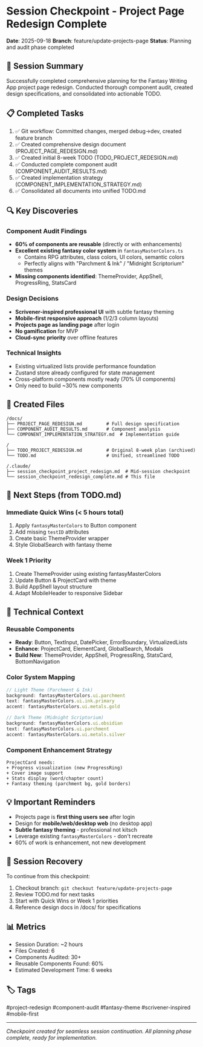 # Session Checkpoint - Project Page Redesign Complete
**Date**: 2025-09-18
**Branch**: feature/update-projects-page
**Status**: Planning and audit phase completed

## 🎯 Session Summary
Successfully completed comprehensive planning for the Fantasy Writing App project page redesign. Conducted thorough component audit, created design specifications, and consolidated into actionable TODO.

## 📋 Completed Tasks
1. ✅ Git workflow: Committed changes, merged debug→dev, created feature branch
2. ✅ Created comprehensive design document (PROJECT_PAGE_REDESIGN.md)
3. ✅ Created initial 8-week TODO (TODO_PROJECT_REDESIGN.md)
4. ✅ Conducted complete component audit (COMPONENT_AUDIT_RESULTS.md)
5. ✅ Created implementation strategy (COMPONENT_IMPLEMENTATION_STRATEGY.md)
6. ✅ Consolidated all documents into unified TODO.md

## 🔍 Key Discoveries

### Component Audit Findings
- **60% of components are reusable** (directly or with enhancements)
- **Excellent existing fantasy color system** in `fantasyMasterColors.ts`
  - Contains RPG attributes, class colors, UI colors, semantic colors
  - Perfectly aligns with "Parchment & Ink" / "Midnight Scriptorium" themes
- **Missing components identified**: ThemeProvider, AppShell, ProgressRing, StatsCard

### Design Decisions
- **Scrivener-inspired professional UI** with subtle fantasy theming
- **Mobile-first responsive approach** (1/2/3 column layouts)
- **Projects page as landing page** after login
- **No gamification** for MVP
- **Cloud-sync priority** over offline features

### Technical Insights
- Existing virtualized lists provide performance foundation
- Zustand store already configured for state management
- Cross-platform components mostly ready (70% UI components)
- Only need to build ~30% new components

## 📁 Created Files
```
/docs/
├── PROJECT_PAGE_REDESIGN.md         # Full design specification
├── COMPONENT_AUDIT_RESULTS.md       # Component analysis
└── COMPONENT_IMPLEMENTATION_STRATEGY.md  # Implementation guide

/
├── TODO_PROJECT_REDESIGN.md         # Original 8-week plan (archived)
└── TODO.md                          # Unified, streamlined TODO

/.claude/
├── session_checkpoint_project_redesign.md  # Mid-session checkpoint
└── session_checkpoint_redesign_complete.md # This file
```

## 🚀 Next Steps (from TODO.md)

### Immediate Quick Wins (< 5 hours total)
1. Apply `fantasyMasterColors` to Button component
2. Add missing `testID` attributes  
3. Create basic ThemeProvider wrapper
4. Style GlobalSearch with fantasy theme

### Week 1 Priority
1. Create ThemeProvider using existing fantasyMasterColors
2. Update Button & ProjectCard with theme
3. Build AppShell layout structure
4. Adapt MobileHeader to responsive Sidebar

## 🔧 Technical Context

### Reusable Components
- **Ready**: Button, TextInput, DatePicker, ErrorBoundary, VirtualizedLists
- **Enhance**: ProjectCard, ElementCard, GlobalSearch, Modals
- **Build New**: ThemeProvider, AppShell, ProgressRing, StatsCard, BottomNavigation

### Color System Mapping
```typescript
// Light Theme (Parchment & Ink)
background: fantasyMasterColors.ui.parchment
text: fantasyMasterColors.ui.ink.primary
accent: fantasyMasterColors.ui.metals.gold

// Dark Theme (Midnight Scriptorium)  
background: fantasyMasterColors.ui.obsidian
text: fantasyMasterColors.ui.parchment
accent: fantasyMasterColors.ui.metals.silver
```

### Component Enhancement Strategy
```
ProjectCard needs:
+ Progress visualization (new ProgressRing)
+ Cover image support
+ Stats display (word/chapter count)
+ Fantasy theming (parchment bg, gold borders)
```

## 💡 Important Reminders
- Projects page is **first thing users see** after login
- Design for **mobile/web/desktop web** (no desktop app)
- **Subtle fantasy theming** - professional not kitsch
- Leverage existing `fantasyMasterColors` - don't recreate
- 60% of work is enhancement, not new development

## 🔄 Session Recovery
To continue from this checkpoint:
1. Checkout branch: `git checkout feature/update-projects-page`
2. Review TODO.md for next tasks
3. Start with Quick Wins or Week 1 priorities
4. Reference design docs in /docs/ for specifications

## 📊 Metrics
- Session Duration: ~2 hours
- Files Created: 6
- Components Audited: 30+
- Reusable Components Found: 60%
- Estimated Development Time: 6 weeks

## 🏷️ Tags
#project-redesign #component-audit #fantasy-theme #scrivener-inspired #mobile-first

---
*Checkpoint created for seamless session continuation. All planning phase complete, ready for implementation.*